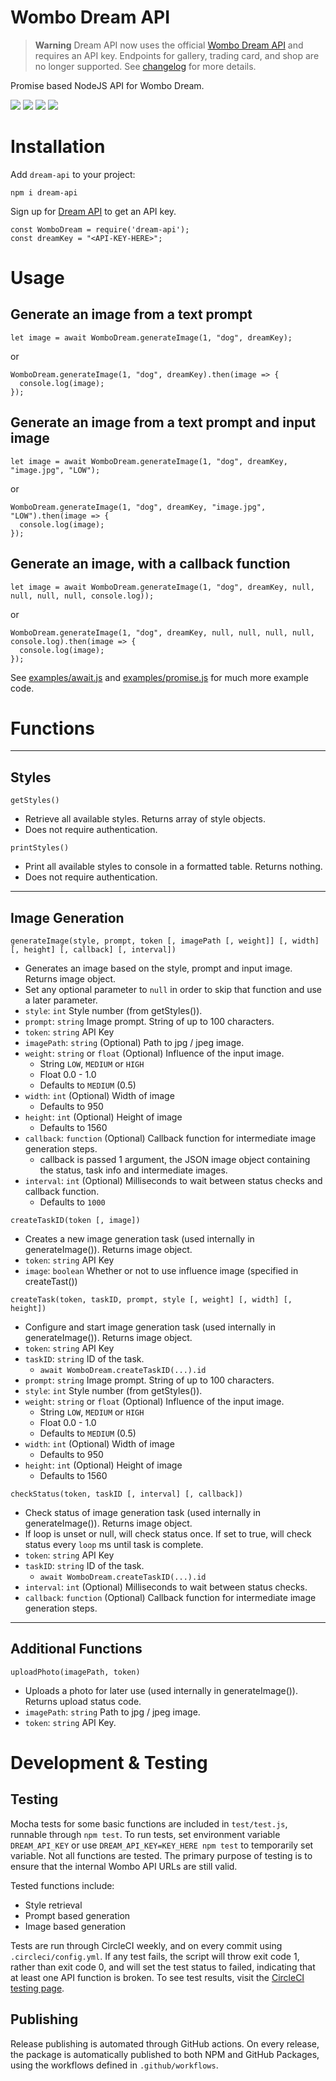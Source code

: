 # Wombo Dream API

> **Warning**
> Dream API now uses the official [Wombo Dream API](https://api.dream.ai/) and requires an API key. Endpoints for gallery, trading card, and shop are no longer supported. See [changelog](https://github.com/cdgco/dream-api/releases) for more details.

Promise based NodeJS API for Wombo Dream. 

![](https://img.shields.io/circleci/build/github/cdgco/dream-api/main?label=test&style=for-the-badge) ![](https://img.shields.io/npm/dt/dream-api?style=for-the-badge) ![](https://img.shields.io/npm/v/dream-api?style=for-the-badge) ![](https://img.shields.io/github/repo-size/cdgco/dream-api?style=for-the-badge)
# Installation

Add `dream-api` to your project:
```
npm i dream-api
```

Sign up for [Dream API](https://api.dream.ai/signup) to get an API key.

```
const WomboDream = require('dream-api');
const dreamKey = "<API-KEY-HERE>";
```

# Usage

## Generate an image from a text prompt
```
let image = await WomboDream.generateImage(1, "dog", dreamKey);
```
or
```
WomboDream.generateImage(1, "dog", dreamKey).then(image => {
  console.log(image);
});
```

## Generate an image from a text prompt and input image
```
let image = await WomboDream.generateImage(1, "dog", dreamKey, "image.jpg", "LOW");
```
or
```
WomboDream.generateImage(1, "dog", dreamKey, "image.jpg", "LOW").then(image => {
  console.log(image);
});
```

## Generate an image, with a callback function
```
let image = await WomboDream.generateImage(1, "dog", dreamKey, null, null, null, null, console.log));
```
or
```
WomboDream.generateImage(1, "dog", dreamKey, null, null, null, null, console.log).then(image => {
  console.log(image);
});
```

See [examples/await.js](https://github.com/cdgco/dream-api/blob/main/examples/await.js) and [examples/promise.js](https://github.com/cdgco/dream-api/blob/main/examples/promise.js) for much more example code.

# Functions
<hr>

## Styles

`getStyles()`
- Retrieve all available styles. Returns array of style objects.
- Does not require authentication.

`printStyles()`
- Print all available styles to console in a formatted table. Returns nothing.
- Does not require authentication.

<hr>

## Image Generation

`generateImage(style, prompt, token [, imagePath [, weight]] [, width] [, height] [, callback] [, interval])`
- Generates an image based on the style, prompt and input image. Returns image object.
- Set any optional parameter to `null` in order to skip that function and use a later parameter.
- `style`: `int` Style number (from getStyles()).
- `prompt`: `string` Image prompt. String of up to 100 characters.
- `token`: `string` API Key
- `imagePath`: `string` (Optional) Path to jpg / jpeg image.
- `weight`: `string` or `float` (Optional) Influence of the input image.
    - String `LOW`, `MEDIUM` or  `HIGH`
    - Float 0.0 - 1.0
    - Defaults to `MEDIUM` (0.5)
- `width`: `int` (Optional) Width of image
  - Defaults to 950
- `height`: `int` (Optional) Height of image
  - Defaults to 1560
- `callback`: `function` (Optional) Callback function for intermediate image generation steps.
  - callback is passed 1 argument, the JSON image object containing the status, task info and intermediate images.
- `interval`: `int` (Optional) Milliseconds to wait between status checks and callback function.
  - Defaults to `1000`

`createTaskID(token [, image])`
- Creates a new image generation task (used internally in generateImage()). Returns image object.
- `token`: `string` API Key
- `image`: `boolean` Whether or not to use influence image (specified in createTast())

`createTask(token, taskID, prompt, style [, weight] [, width] [, height])`
- Configure and start image generation task (used internally in generateImage()). Returns image object.
- `token`: `string` API Key
- `taskID`: `string` ID of the task.
  - `await WomboDream.createTaskID(...).id`
- `prompt`: `string` Image prompt. String of up to 100 characters.
- `style`: `int` Style number (from getStyles()).
- `weight`: `string` or `float` (Optional) Influence of the input image.
    - String `LOW`, `MEDIUM` or  `HIGH`
    - Float 0.0 - 1.0
    - Defaults to `MEDIUM` (0.5)
- `width`: `int` (Optional) Width of image
  - Defaults to 950
- `height`: `int` (Optional) Height of image
  - Defaults to 1560

`checkStatus(token, taskID [, interval] [, callback])`
- Check status of image generation task (used internally in generateImage()). Returns image object.
- If loop is unset or null, will check status once. If set to true, will check status every `loop` ms until task is complete.
- `token`: `string` API Key
- `taskID`: `string` ID of the task.
  - `await WomboDream.createTaskID(...).id`
- `interval`: `int` (Optional) Milliseconds to wait between status checks.
- `callback`: `function` (Optional) Callback function for intermediate image generation steps.

<hr>

## Additional Functions

`uploadPhoto(imagePath, token)`
- Uploads a photo for later use (used internally in generateImage()). Returns upload status code.
- `imagePath`: `string` Path to jpg / jpeg image.
- `token`: `string` API Key.

# Development & Testing

## Testing

Mocha tests for some basic functions are included in `test/test.js`, runnable through `npm test`. To run tests, set environment variable `DREAM_API_KEY` or use `DREAM_API_KEY=KEY_HERE npm test` to temporarily set variable. Not all functions are tested. The primary purpose of testing is to ensure that the internal Wombo API URLs are still valid.

Tested functions include:
* Style retrieval
* Prompt based generation
* Image based generation

Tests are run through CircleCI weekly, and on every commit using `.circleci/config.yml`. If any test fails, the script will throw exit code 1, rather than exit code 0, and will set the test status to failed, indicating that at least one API function is broken. To see test results, visit the [CircleCI testing page](https://app.circleci.com/pipelines/github/cdgco/dream-api).

## Publishing

Release publishing is automated through GitHub actions. On every release, the package is automatically published to both NPM and GitHub Packages, using the workflows defined in `.github/workflows`.
